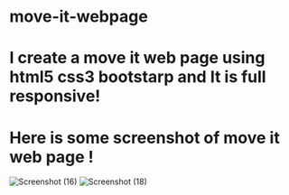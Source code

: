 # move-it-webpage
# I create a move it web page using html5 css3 bootstarp and It is full responsive!
# Here is some screenshot of move it web page !
![Screenshot (16)](https://github.com/Shahzaib-Aslam2k24/move-it-webpage/assets/156350344/a4a6348a-c3cc-44e5-98ce-ea08484bf80d)
![Screenshot (18)](https://github.com/Shahzaib-Aslam2k24/move-it-webpage/assets/156350344/b7cc1694-e121-468d-8221-8a1964809f5e)
